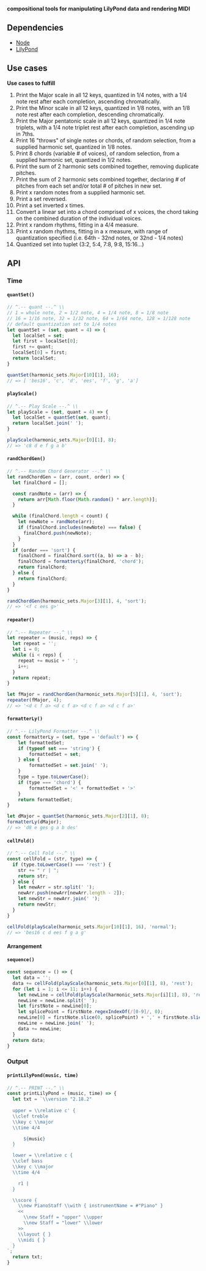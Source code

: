 <p align="center">
<img src="img/soma-logo-v2.png" alt="">
</p>



**compositional tools for manipulating LilyPond data and rendering MIDI**



## Dependencies

- [Node](https://nodejs.org/en/)
- [LilyPond](http://lilypond.org/)

## Use cases

**Use cases to fulfill**
1. Print the Major scale in all 12 keys, quantized in 1/4 notes, with a 1/4 note rest after each completion, ascending chromatically. 
2. Print the Minor scale in all 12 keys, quantized in 1/8 notes, with an 1/8 note rest after each completion, descending chromatically.
3. Print the Major pentatonic scale in all 12 keys, quantized in 1/4 note triplets, with a 1/4 note triplet rest after each completion, ascending up in 7ths.
4. Print 16 "throws" of single notes or chords, of random selection, from a supplied harmonic set, quantized in 1/8 notes.
5. Print 8 chords (variable # of voices), of random selection, from a supplied harmonic set, quantized in 1/2 notes.
6. Print the sum of 2 harmonic sets combined together, removing duplicate pitches.
7. Print the sum of 2 harmonic sets combined together, declaring # of pitches from each set and/or total # of pitches in new set.
8. Print x random notes from a supplied harmonic set.
9. Print a set reversed.
10. Print a set inverted x times.
11. Convert a linear set into a chord comprised of x voices, the chord taking on the combined duration of the individual voices.
12. Print x random rhythms, fitting in a 4/4 measure.
13. Print x random rhythms, fitting in a x measure, with range of quantization specified (i.e. 64th - 32nd notes, or 32nd - 1/4 notes)
14. Quantized set into tuplet (3:2, 5:4, 7:8, 9:8, 15:16...)

## API

### Time

#### `quantSet()`

```javascript
// ^.-- quant --.^ \\
// 1 = whole note, 2 = 1/2 note, 4 = 1/4 note, 8 = 1/8 note
// 16 = 1/16 note, 32 = 1/32 note, 64 = 1/64 note, 128 = 1/128 note
// default quantization set to 1/4 notes
let quantSet = (set, quant = 4) => {
  let localSet = set;
  let first = localSet[0];
  first += quant;
  localSet[0] = first;
  return localSet;
}
```

```javascript
quantSet(harmonic_sets.Major[10][1], 16);
// => [ 'bes16', 'c', 'd', 'ees', 'f', 'g', 'a']
```

#### `playScale()`

```javascript
// ^.-- Play Scale --.^ \\
let playScale = (set, quant = 4) => {
  let localSet = quantSet(set, quant);
  return localSet.join(' ');
}
```

```javascript
playScale(harmonic_sets.Major[0][1], 8);
// => 'c8 d e f g a b'
```

#### `randChordGen()`

```javascript
// ^.-- Random Chord Generator --.^ \\
let randChordGen = (arr, count, order) => {
  let finalChord = [];

  const randNote = (arr) => {
    return arr[Math.floor(Math.random() * arr.length)];
  }

  while (finalChord.length < count) {
    let newNote = randNote(arr);
    if (finalChord.includes(newNote) === false) {
      finalChord.push(newNote);
    }
  }
  if (order === 'sort') {
    finalChord = finalChord.sort((a, b) => a - b);
    finalChord = formatterLy(finalChord, 'chord');
    return finalChord;
  } else {
    return finalChord;
  }
}
```

```javascript
randChordGen(harmonic_sets.Major[3][1], 4, 'sort');
// => '<f c ees g>'
```

#### `repeater()`

```javascript
// ^.-- Repeater --.^ \\
let repeater = (music, reps) => {
  let repeat = '';
  let i = 0;
  while (i < reps) {
    repeat += music + ' ';
    i++;
  }
  return repeat;
}
```

```javascript
let fMajor = randChordGen(harmonic_sets.Major[5][1], 4, 'sort');
repeater(fMajor, 4);
// => '<d c f a> <d c f a> <d c f a> <d c f a>'
```

#### `formatterLy()`

```javascript
// ^.-- LilyPond Formatter --.^ \\
const formatterLy = (set, type = 'default') => {
    let formattedSet;
    if (typeof set === 'string') {
        formattedSet = set;
    } else {
        formattedSet = set.join(' ');
    }
    type = type.toLowerCase();
    if (type === 'chord') {
        formattedSet = '<' + formattedSet + '>'
    }
    return formattedSet;
}
```

```javascript
let dMajor = quantSet(harmonic_sets.Major[2][1], 8);
formatterLy(dMajor);
// => 'd8 e ges g a b des'
```

#### `cellFold()`

```javascript
// ^.-- Cell Fold --.^ \\
const cellFold = (str, type) => {
  if (type.toLowerCase() === 'rest') {
    str += " r | ";
    return str;
  } else {
    let newArr = str.split(' ');
    newArr.push(newArr[newArr.length - 2]);
    let newStr = newArr.join(' ');
    return newStr;
  }
}
```

```javascript
cellFold(playScale(harmonic_sets.Major[10][1], 16), 'normal');
// => 'bes16 c d ees f g a g'
```

#### Arrangement

#### `sequence()`

```javascript
const sequence = () => {
  let data = '';
  data += cellFold(playScale(harmonic_sets.Major[0][1], 8), 'rest');
  for (let i = 1; i <= 11; i++) {
    let newLine = cellFold(playScale(harmonic_sets.Major[i][1], 8), 'rest');
    newLine = newLine.split(' ');
    let firstNote = newLine[0];
    let splicePoint = firstNote.regexIndexOf(/[0-9]/, 0);
    newLine[0] = firstNote.slice(0, splicePoint) + ',' + firstNote.slice(splicePoint);
    newLine = newLine.join(' ');
    data += newLine;
  }
  return data;
}
```

### Output

#### `printLilyPond(music, time)`

```javascript
// ^.-- PRINT --.^ \\
const printLilyPond = (music, time) => {
  let txt = `\\version "2.18.2"
  
  upper = \\relative c' {
  \\clef treble
  \\key c \\major
  \\time 4/4

      ${music} 
  }

  lower = \\relative c {
  \\clef bass
  \\key c \\major
  \\time 4/4

    r1 |  
  }

  \\score {
    \\new PianoStaff \\with { instrumentName = #"Piano" }
    <<
      \\new Staff = "upper" \\upper
      \\new Staff = "lower" \\lower
    >>
    \\layout { }
    \\midi { }
  }
`;
  return txt;
}
```
